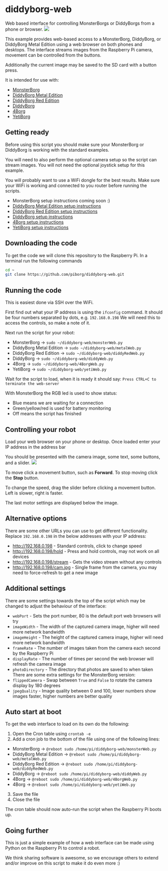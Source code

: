 # diddyborg-web
Web based interface for controlling MonsterBorgs or DiddyBorgs from a phone or browser.
![](screenshot.png?raw=true)

This example provides web-based access to a MonsterBorg, DiddyBorg, or DiddyBorg Metal Edition using a web browser on both phones and desktops.
The interface streams images from the Raspberry Pi camera, movement can be controlled from the buttons.

Additionally the current image may be saved to the SD card with a button press.

It is intended for use with:
* [MonsterBorg](https://www.kickstarter.com/projects/frobotics/monsterborg-the-raspberry-pi-monster-robot/?ref=webui)
* [DiddyBorg Metal Edition](https://www.piborg.org/diddyborg/metaledition)
* [DiddyBorg Red Edition](https://www.piborg.org/diddyborg/rededition)
* [DiddyBorg](https://www.piborg.org/diddyborg)
* [4Borg](https://www.piborg.org/4Borg)
* [YetiBorg](https://www.piborg.org/yetiborg)

## Getting ready
Before using this script you should make sure your MonsterBorg or DiddyBorg is working with the standard examples.

You will need to also perform the optional camera setup so the script can stream images.
You will not need the optional joystick setup for this example.

You will probably want to use a WiFi dongle for the best results.
Make sure your WiFi is working and connected to you router before running the scripts.

* MonsterBorg setup instructions coming soon :)
* [DiddyBorg Metal Edition setup instructions](https://www.piborg.org/diddyborg/metaledition/install)
* [DiddyBorg Red Edition setup instructions](https://www.piborg.org/diddyborg/rededition/install)
* [DiddyBorg setup instructions](https://www.piborg.org/diddyborg/install)
* [4Borg setup instructions](https://www.piborg.org/4Borg/install)
* [YetiBorg setup instructions](https://www.piborg.org/yetiborg/install)

## Downloading the code
To get the code we will clone this repository to the Raspberry Pi.
In a terminal run the following commands
```bash
cd ~
git clone https://github.com/piborg/diddyborg-web.git
```

## Running the code
This is easiest done via SSH over the WiFi.

First find out what your IP address is using the `ifconfig` command.
It should be four numbers separated by dots, e.g. `192.168.0.198`
We will need this to access the controls, so make a note of it.

Next run the script for your robot:
* MonsterBorg → `sudo ~/diddyborg-web/monsterWeb.py`
* DiddyBorg Metal Edition → `sudo ~/diddyborg-web/metalWeb.py`
* DiddyBorg Red Edition → `sudo ~/diddyborg-web/diddyRedWeb.py`
* DiddyBorg → `sudo ~/diddyborg-web/diddyWeb.py`
* 4Borg → `sudo ~/diddyborg-web/4BorgWeb.py`
* YetiBorg → `sudo ~/diddyborg-web/yetiWeb.py`

Wait for the script to load, when it is ready it should say:
`Press CTRL+C to terminate the web-server`

With MonsterBorg the RGB led is used to show status:
* Blue means we are waiting for a connection
* Green/yellow/red is used for battery monitoring
* Off means the script has finished

## Controlling your robot
Load your web browser on your phone or desktop.
Once loaded enter your IP address in the address bar

You should be presented with the camera image, some text, some buttons, and a slider.
![](screenshot.png?raw=true)

To move click a movement button, such as **Forward**.
To stop moving click the **Stop** button.

To change the speed, drag the slider before clicking a movement button.
Left is slower, right is faster.

The last motor settings are displayed below the image.

## Alternative options
There are some other URLs you can use to get different functionality.
Replace `192.168.0.198` in the below addresses with your IP address:
* http://192.168.0.198 - Standard controls, click to change speed
* http://192.168.0.198/hold - Press and hold controls, may not work on all devices
* http://192.168.0.198/stream - Gets the video stream without any controls
* http://192.168.0.198/cam.jpg - Single frame from the camera, you may need to force-refresh to get a new image

## Additional settings
There are some settings towards the top of the script which may be changed to adjust the behaviour of the interface:
* `webPort` - Sets the port number, 80 is the default port web browsers will try
* `imageWidth` - The width of the captured camera image, higher will need more network bandwidth
* `imageHeight` - The height of the captured camera image, higher will need more network bandwidth
* `frameRate` - The number of images taken from the camera each second by the Raspberry Pi
* `displayRate` - The number of times per second the web browser will refresh the camera image
* `photoDirectory` - The directory that photos are saved to when taken
There are some extra settings for the MonsterBorg version:
* `flippedCamera` - Swap between `True` and `False` to rotate the camera display by 180 degrees
* `jpegQuality` - Image quality between 0 and 100, lower numbers show images faster, higher numbers are better quality

## Auto start at boot
To get the web interface to load on its own do the following:

1. Open the Cron table using `crontab -e`
2. Add a cron job to the bottom of the file using one of the following lines:
  * MonsterBorg → `@reboot sudo /home/pi/diddyborg-web/monsterWeb.py`
  * DiddyBorg Metal Edition → `@reboot sudo /home/pi/diddyborg-web/metalWeb.py`
  * DiddyBorg Red Edition → `@reboot sudo /home/pi/diddyborg-web/diddyRedWeb.py`
  * DiddyBorg → `@reboot sudo /home/pi/diddyborg-web/diddyWeb.py`
  * 4Borg → `@reboot sudo /home/pi/diddyborg-web/4BorgWeb.py`
  * 4Borg → `@reboot sudo /home/pi/diddyborg-web/yetiWeb.py`
3. Save the file
4. Close the file

The cron table should now auto-run the script when the Raspberry Pi boots up.

## Going further
This is just a simple example of how a web interface can be made using Python on the Raspberry Pi to control a robot.

We think sharing software is awesome, so we encourage others to extend and/or improve on this script to make it do even more :)
